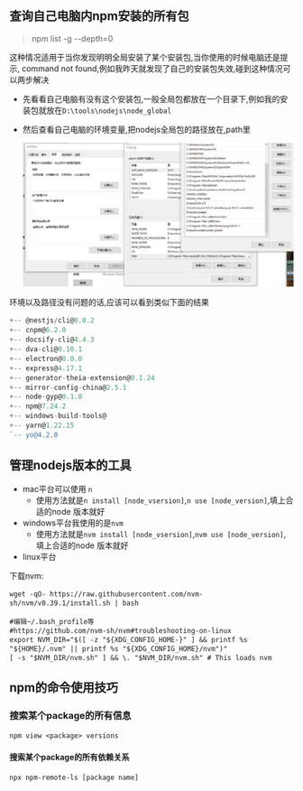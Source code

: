 ##  查询自己电脑内npm安装的所有包
> npm list -g --depth=0

这种情况适用于当你发现明明全局安装了某个安装包,当你使用的时候电脑还是提示, command not found,例如我昨天就发现了自己的安装包失效,碰到这种情况可以两步解决

- 先看看自己电脑有没有这个安装包,一般全局包都放在一个目录下,例如我的安装包就放在`D:\tools\nodejs\node_global`
- 然后查看自己电脑的环境变量,把nodejs全局包的路径放在,path里

  ![1633955440357](../images/nodejs全局路径.png)

环境以及路径没有问题的话,应该可以看到类似下面的结果

```js
+-- @nestjs/cli@8.0.2
+-- cnpm@6.2.0
+-- docsify-cli@4.4.3
+-- dva-cli@0.10.1
+-- electron@8.0.0
+-- express@4.17.1
+-- generator-theia-extension@0.1.24
+-- mirror-config-china@2.5.1
+-- node-gyp@8.1.0
+-- npm@7.24.2
+-- windows-build-tools@
+-- yarn@1.22.15
`-- yo@4.2.0
```

## 管理nodejs版本的工具

* mac平台可以使用 `n`
  * 使用方法就是`n install [node_vsersion]`,`n use [node_version]`,填上合适的node 版本就好
* windows平台我使用的是`nvm`
  * 使用方法就是`nvm install [node_vsersion]`,`nvm use [node_version]`,填上合适的node 版本就好
* linux平台

下载nvm:
```shell
wget -qO- https://raw.githubusercontent.com/nvm-sh/nvm/v0.39.1/install.sh | bash

#编辑~/.bash_profile等
#https://github.com/nvm-sh/nvm#troubleshooting-on-linux
export NVM_DIR="$([ -z "${XDG_CONFIG_HOME-}" ] && printf %s "${HOME}/.nvm" || printf %s "${XDG_CONFIG_HOME}/nvm")"
[ -s "$NVM_DIR/nvm.sh" ] && \. "$NVM_DIR/nvm.sh" # This loads nvm
```
## npm的命令使用技巧

### 搜索某个package的所有信息

```shell
npm view <package> versions
```

#### 搜索某个package的所有依赖关系

```shell
npx npm-remote-ls [package name]
```